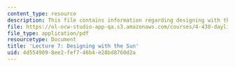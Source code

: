```yaml
---
content_type: resource
description: This file contains information regarding designing with the sun.
file: https://ol-ocw-studio-app-qa.s3.amazonaws.com/courses/4-430-daylighting-spring-2012/4d5549098ee2fef746b4e28bd8760d2a_MIT4_430S12_lec07.pdf
file_type: application/pdf
resourcetype: Document
title: 'Lecture 7: Designing with the Sun'
uid: 4d554909-8ee2-fef7-46b4-e28bd8760d2a
---
```


